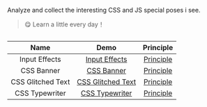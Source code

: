 Analyze and collect the interesting CSS and JS special poses i see.

> :yum: Learn a little every day！

##

| Name        | Demo           | Principle  |
| :-------------: |:-------------:| :-----:|
| Input Effects | [Input Effects](https://hq-lin.github.io/cool-skills/input-effects/) | [Principle](https://github.com/HQ-Lin/cool-skills/tree/master/input-effects) |
| CSS Banner | [CSS Banner](https://hq-lin.github.io/cool-skills/css-banner/) | [Principle](https://github.com/HQ-Lin/cool-skills/tree/master/css-banner) |
| CSS Glitched Text | [CSS Glitched Text](https://hq-lin.github.io/cool-skills/css-glitched-text/) | [Principle](https://github.com/HQ-Lin/cool-skills/tree/master/css-glitched-text) |
| CSS Typewriter | [CSS Typewriter](https://hq-lin.github.io/cool-skills/css-typewriter/) | [Principle](https://github.com/HQ-Lin/cool-skills/tree/master/css-typewriter) |

